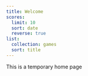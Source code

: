 ```yaml
---
title: Welcome
scores:
  limit: 10
  sort: date
  reverse: true
list:
  collection: games
  sort: title
---
```

This is a temporary home page